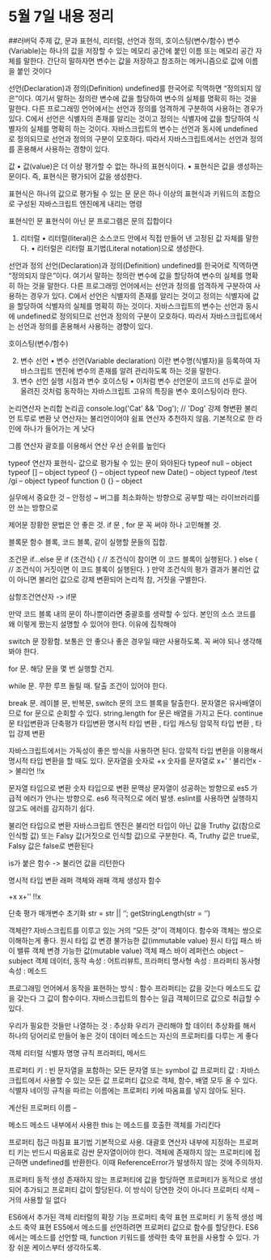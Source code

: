 # 5월 7일 내용 정리

##러버덕 주제
값, 문과 표현식, 리터럴, 선언과 정의, 호이스팅(변수/함수)
변수(Variable)는 하나의 값을 저장할 수 있는 메모리 공간에 붙인 이름 또는 메모리 공간 자체를 말한다. 간단히 말하자면 변수는 값을 저장하고 참조하는 메커니즘으로 값에 이름을 붙인 것이다

선언(Declaration)과 정의(Definition)
undefined를 한국어로 직역하면 “정의되지 않은”이다. 여기서 말하는 정의란 변수에 값을 할당하여 변수의 실체를 명확히 하는 것을 말한다.
다른 프로그래밍 언어에서는 선언과 정의를 엄격하게 구분하여 사용하는 경우가 있다. C에서 선언은 식별자의 존재를 알리는 것이고 정의는 식별자에 값을 할당하여 식별자의 실체를 명확히 하는 것이다.
자바스크립트의 변수는 선언과 동시에 undefined로 정의되므로 선언과 정의의 구분이 모호하다. 따라서 자바스크립트에서는 선언과 정의를 혼용해서 사용하는 경향이 있다.

값
•	값(value)은 더 이상 평가할 수 없는 하나의 표현식이다.
•	표현식은 값을 생성하는 문이다. 즉, 표현식은 평가되어 값을 생성한다.

표현식은 하나의 값으로 평가될 수 있는 문
문은 하나 이상의 표현식과 키워드의 조합으로 구성된 자바스크립트 엔진에게 내리는 명령

표현식인 문
표현식이 아닌 문
프로그램은 문의 집합이다

1.	리터럴
•	리터럴(literal)은 소스코드 안에서 직접 만들어 낸 고정된 값 자체를 말한다.
•	리터럴은 리터럴 표기법(Literal notation)으로 생성한다.

선언과 정의
선언(Declaration)과 정의(Definition)
undefined를 한국어로 직역하면 “정의되지 않은”이다. 여기서 말하는 정의란 변수에 값을 할당하여 변수의 실체를 명확히 하는 것을 말한다.
다른 프로그래밍 언어에서는 선언과 정의를 엄격하게 구분하여 사용하는 경우가 있다. C에서 선언은 식별자의 존재를 알리는 것이고 정의는 식별자에 값을 할당하여 식별자의 실체를 명확히 하는 것이다.
자바스크립트의 변수는 선언과 동시에 undefined로 정의되므로 선언과 정의의 구분이 모호하다. 따라서 자바스크립트에서는 선언과 정의를 혼용해서 사용하는 경향이 있다.

호이스팅(변수/함수)

2.	변수 선언
•	변수 선언(Variable declaration) 이란 변수명(식별자)을 등록하여 자바스크립트 엔진에 변수의 존재를 알려 관리하도록 하는 것을 말한다.
3.	변수 선언 실행 시점과 변수 호이스팅
•	이처럼 변수 선언문이 코드의 선두로 끌어 올려진 것처럼 동작하는 자바스크립트 고유의 특징을 변수 호이스팅이라 한다.

논리연산자
논리합 논리곱
console.log('Cat' && 'Dog'); // 'Dog'
강제 형변환 불리언 트루로 변환
낫 연산자는 불리언이어야
쉼표 연산자
추천하지 않음.
기본적으로 한 라인에 하나가 들어가는 게 낫다

그룹 연산자 
괄호를 이용해서 연산 우선 순위를 높인다

typeof 연산자
표현식- 값으로 평가될 수 있는 문이 와야된다
typeof null – object
typeof [] – object
typeof {} – object
typeof new Date() – object
typeof /test /gi – object
typeof function () {} – object

실무에서 중요한 것 – 안정성 ~ 버그를 최소화하는 방향으로
공부할 때는 라이브러리를 안 쓰는 방향으로

제어문
장황한 문법은 안 좋은 것. if 문 , for 문 꼭 써야 하나 고민해볼 것.

블록문 
함수 블록, 코드 블록, 같이 실행할 문들의 집합.

조건문
if…else 문
if (조건식) {
// 조건식이 참이면 이 코드 블록이 실행된다.
} else {
// 조건식이 거짓이면 이 코드 블록이 실행된다.
}
만약 조건식의 평가 결과가 불리언 값이 아니면 불리언 값으로 강제 변환되어 논리적 참, 거짓을 구별한다.

삼항조건연산자 -> if문

만약 코드 블록 내의 문이 하나뿐이라면 중괄호를 생략할 수 있다.
본인의 소스 코드를 왜 이렇게 짰는지 설명할 수 있어야 한다. 이유에 집착해야

switch 문 장황함. 보통은 안 좋으나 좋은 경우일 때만 사용하도록.
꼭 써야 되나 생각해 봐야 한다.

for 문. 해당 문을 몇 번 실행할 건지.

while 문. 무한 루프 돌릴 때. 탈출 조건이 있어야 한다.

break 문. 레이블 문, 반복문, switch 문의 코드 블록을 탈출한다.
문자열은 유사배열이므로 for 문으로 순회할 수 있다.
string.length
for 문은 배열을 가지고 돈다.
continue 문
타입변환과 단축평가
타입변환
명시적 타입 변환 , 타입 캐스팅
암묵적 타입 변환 , 타입 강제 변환

자바스크립트에서는 가독성이 좋은 방식을 사용하면 된다.
암묵적 타입 변환을 이용해서 명시적 타입 변환을 할 때도 있다.
문자열을 숫자로 +x
숫자를 문자열로 x+’ ‘
불리언x -> 불리언 !!x

문자열 타입으로 변환
숫자 타입으로 변환
문맥상 문자열이 성공하는 방향으로
es5 가급적 에러가 안나는 방향으로. es6 적극적으로 에러 발생.
eslint를 사용하면 실행하지 않고도 에러를 감지하기 쉽다.

불리언 타입으로 변환
 자바스크립트 엔진은 불리언 타입이 아닌 값을 Truthy 값(참으로 인식할 값) 또는 Falsy 값(거짓으로 인식할 값)으로 구분한다. 즉, Truthy 값은 true로, Falsy 값은 false로 변환된다

is가 붙은 함수 -> 불리언 값을 리턴한다

명시적 타입 변환
래퍼 객체와 래패 객체 생성자 함수

+x 
x+’’ 
!!x

단축 평가
매개변수 초기화
str = str || ‘’;
getStringLength(str = ‘’)

객체란? 자바스크립트를 이루고 있는 거의 “모든 것”이 객체이다.
함수와 객체는 쌍으로 이해하는게 좋다.
원시 타입 값 변경 불가능한 값(immutable value)
원시 타입 패스 바이 밸류
객체 변경 가능한 값(mutable value)
객체 패스 바이 레퍼런스
object – subject
객체
데이터, 동작
속성 : 어트리뷰트, 프라퍼티
명사형 속성 : 프라퍼티
동사형 속성 : 메소드

프로그래밍 언어에서 동작을 표현하는 방식 : 함수
프라퍼티는 값을 갖는다
메소드도 값을 갖는다 그 값이 함수이다.
자바스크립트의 함수는 일급 객체이므로 값으로 취급할 수 있다.

우리가 필요한 것들만 나열하는 것 : 추상화
우리가 관리해야 할 데이터
추상화를 해서 하나의 덩어리로 만들어 놓은 것이 데이터
메소드는 자신의 프로퍼티를 다루는 게 좋다

객체 리터럴
식별자 명명 규칙
프라퍼티, 메서드

프로퍼티 키 : 빈 문자열을 포함하는 모든 문자열 또는 symbol 값
프로퍼티 값 : 자바스크립트에서 사용할 수 있는 모든 값
프로퍼티 값으로 객체, 함수, 배열 모두 올 수 있다.
식별자 네이밍 규칙을 따르는 이름에는 프로퍼티 키에 따옴표를 넣지 않아도 된다.

계산된 프로퍼티 이름 –

메소드
메소드 내부에서 사용한 this 는 메소드를 호출한 객체를 가리킨다

프로퍼티 접근
마침표 표기법 기본적으로 사용.
대괄호 연산자 내부에 지정하는 프로퍼티 키는 반드시 따옴표로 감싼 문자열이어야 한다.
객체에 존재하지 않는 프로퍼티에 접근하면 undefined를 반환한다. 이때 ReferenceError가 발생하지 않는 것에 주의하자.

프로퍼티 동적 생성
존재하지 않는 프로퍼티에 값을 할당하면 프로퍼티가 동적으로 생성되어 추가되고 프로퍼티 값이 할당된다.
이 방식이 당연한 것이 아니다
프로퍼티 삭제 – 거의 사용할 일 없다

ES6에서 추가된 객체 리터럴의 확장 기능
프로퍼티 축약 표현
프로퍼티 키 동적 생성
메소드 축약 표현
ES5에서 메소드를 선언하려면 프로퍼티 값으로 함수를 할당한다.
ES6에서는 메소드를 선언할 때, function 키워드를 생략한 축약 표현을 사용할 수 있다.
가장 쉬운 케이스부터 생각하도록. 
